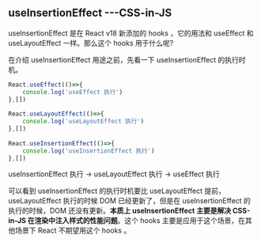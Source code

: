 ## useInsertionEffect ---CSS-in-JS

useInsertionEffect 是在 React v18 新添加的 hooks ，它的用法和 useEffect 和 useLayoutEffect 一样。那么这个 hooks 用于什么呢?

在介绍 useInsertionEffect 用途之前，先看一下 useInsertionEffect 的执行时机。

```js
React.useEffect(()=>{
    console.log('useEffect 执行')
},[])
 
React.useLayoutEffect(()=>{
    console.log('useLayoutEffect 执行')
},[])
 
React.useInsertionEffect(()=>{
    console.log('useInsertionEffect 执行')
},[])
```

useInsertionEffect 执行 -> useLayoutEffect 执行 -> useEffect 执行

可以看到 useInsertionEffect 的执行时机要比 useLayoutEffect 提前，useLayoutEffect 执行的时候 DOM 已经更新了，但是在 useInsertionEffect 的执行的时候，DOM 还没有更新。**本质上 useInsertionEffect 主要是解决 CSS-in-JS 在渲染中注入样式的性能问题**。这个 hooks 主要是应用于这个场景，在其他场景下 React 不期望用这个 hooks 。